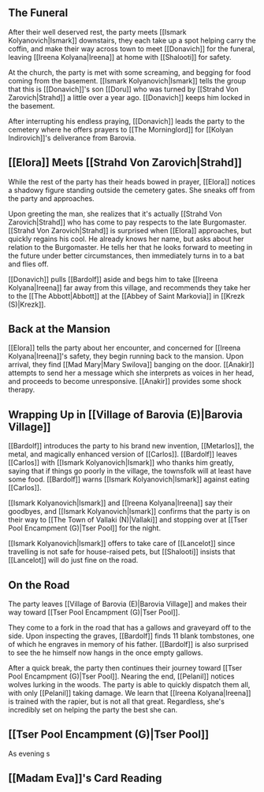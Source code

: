 ## The Funeral
After their well deserved rest, the party meets [[Ismark Kolyanovich|Ismark]] downstairs, they each take up a spot helping carry the coffin, and make their way across town to meet [[Donavich]] for the funeral, leaving [[Ireena Kolyana|Ireena]] at home with [[Shalooti]] for safety.

At the church, the party is met with some screaming, and begging for food coming from the basement. [[Ismark Kolyanovich|Ismark]] tells the group that this is [[Donavich]]'s son [[Doru]] who was turned by [[Strahd Von Zarovich|Strahd]] a little over a year ago. [[Donavich]] keeps him locked in the basement.

After interrupting his endless praying, [[Donavich]] leads the party to the cemetery where he offers prayers to [[The Morninglord]] for [[Kolyan Indirovich]]'s deliverance from Barovia.

## [[Elora]] Meets [[Strahd Von Zarovich|Strahd]]
While the rest of the party has their heads bowed in prayer, [[Elora]] notices a shadowy figure standing outside the cemetery gates. She sneaks off from the party and approaches.

Upon greeting the man, she realizes that it's actually [[Strahd Von Zarovich|Strahd]] who has come to pay respects to the late Burgomaster. [[Strahd Von Zarovich|Strahd]] is surprised when [[Elora]] approaches, but quickly regains his cool. He already knows her name, but asks about her relation to the Burgomaster. He tells her that he looks forward to meeting in the future under better circumstances, then immediately turns in to a bat and flies off.

[[Donavich]] pulls [[Bardolf]] aside and begs him to take [[Ireena Kolyana|Ireena]] far away from this village, and recommends they take her to the [[The Abbott|Abbott]] at the [[Abbey of Saint Markovia]] in [[Krezk (S)|Krezk]].

## Back at the Mansion
[[Elora]] tells the party about her encounter, and concerned for [[Ireena Kolyana|Ireena]]'s safety, they begin running back to the mansion. Upon arrival, they find [[Mad Mary|Mary Swilova]] banging on the door. [[Anakir]] attempts to send her a message which she interprets as voices in her head, and proceeds to become unresponsive. [[Anakir]] provides some shock therapy.

## Wrapping Up in [[Village of Barovia (E)|Barovia Village]]
[[Bardolf]] introduces the party to his brand new invention, [[Metarlos]], the metal, and magically enhanced version of [[Carlos]]. [[Bardolf]] leaves [[Carlos]] with [[Ismark Kolyanovich|Ismark]] who thanks him greatly, saying that if things go poorly in the village, the townsfolk will at least have some food. [[Bardolf]] warns [[Ismark Kolyanovich|Ismark]] against eating [[Carlos]].

[[Ismark Kolyanovich|Ismark]] and [[Ireena Kolyana|Ireena]] say their goodbyes, and [[Ismark Kolyanovich|Ismark]] confirms that the party is on their way to [[The Town of Vallaki (N)|Vallaki]] and stopping over at [[Tser Pool Encampment (G)|Tser Pool]] for the night.

[[Ismark Kolyanovich|Ismark]] offers to take care of [[Lancelot]] since travelling is not safe for house-raised pets, but [[Shalooti]] insists that [[Lancelot]] will do just fine on the road.

## On the Road
The party leaves [[Village of Barovia (E)|Barovia Village]] and makes their way toward [[Tser Pool Encampment (G)|Tser Pool]].

They come to a fork in the road that has a gallows and graveyard off to the side. Upon inspecting the graves, [[Bardolf]] finds 11 blank tombstones, one of which he engraves in memory of his father. [[Bardolf]] is also surprised to see the he himself now hangs in the once empty gallows.

After a quick break, the party then continues their journey toward [[Tser Pool Encampment (G)|Tser Pool]]. Nearing the end, [[Pelanil]] notices wolves lurking in the woods. The party is able to quickly dispatch them all, with only [[Pelanil]] taking damage. We learn that [[Ireena Kolyana|Ireena]] is trained with the rapier, but is not all that great. Regardless, she's incredibly set on helping the party the best she can.

## [[Tser Pool Encampment (G)|Tser Pool]]
As evening s

## [[Madam Eva]]'s Card Reading